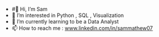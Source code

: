 - #👋 Hi, I’m Sam
- 👀 I’m interested in Python , SQL , Visualization
- 🌱 I’m currently learning to be a Data Analyst
- 📫 How to reach me : www.linkedin.com/in/sammathew07

<!---
Mathewsam7/Mathewsam7 is a ✨ special ✨ repository because its `README.md` (this file) appears on your GitHub profile.
You can click the Preview link to take a look at your changes.
--->
